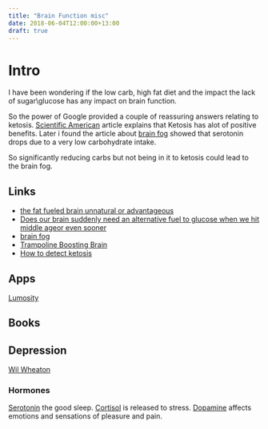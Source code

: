 ```yaml
---
title: "Brain Function misc"
date: 2018-06-04T12:00:00+13:00
draft: true
---
```

# Intro
I have been wondering if the low carb, high fat diet and the impact the lack of sugar\glucose has any impact on brain function.  

So the power of Google provided a couple of reassuring answers relating to ketosis.  [Scientific American](https://blogs.scientificamerican.com/mind-guest-blog/the-fat-fueled-brain-unnatural-or-advantageous/) article explains that Ketosis has alot of positive benefits.   Later i found the article about [brain fog](https://draxe.com/brain-fog/) showed that serotonin drops due to a very low carbohydrate intake.

So significantly reducing carbs but not being in it to ketosis could lead to the brain fog. 


## Links
+ [the fat fueled brain unnatural or advantageous](https://blogs.scientificamerican.com/mind-guest-blog/the-fat-fueled-brain-unnatural-or-advantageous/)
+ [Does our brain suddenly need an alternative fuel to glucose when we hit middle ageor even sooner](https://www.mithustoroni.com/single-post/2015/08/18/Does-our-brain-suddenly-need-an-alternative-fuel-to-glucose-when-we-hit-middle-ageor-even-sooner)
+ [brain fog](https://draxe.com/brain-fog/)
+ [Trampoline Boosting Brain](https://www.airriderz.com/mississauga/blog/4-brain-boosting-benefits-of-trampoline-jumping/)
+ [How to detect ketosis](https://8fit.com/nutrition/how-to-detect-ketosis/)

## Apps
[Lumosity](https://www.lumosity.com/)

## Books

## Depression
[Wil Wheaton](https://medium.com/@wilw/my-name-is-wil-wheaton-i-live-with-chronic-depression-and-generalized-anxiety-i-am-not-ashamed-8f693f9c0af1)

### Hormones
[Serotonin](https://en.wikipedia.org/wiki/Serotonin) the good sleep. 
[Cortisol](https://en.wikipedia.org/wiki/Cortisol) is released to stress.
[Dopamine](https://en.wikipedia.org/wiki/Dopamine) affects emotions and sensations of pleasure and pain.
